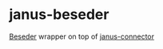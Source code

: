 # janus-beseder

[Beseder](https://github.com/oofp/Beseder) wrapper on top of [janus-connector](https://github.com/oofp/janus-connector)


